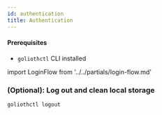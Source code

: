 ```yaml
---
id: authentication
title: Authentication
---
```


#### Prerequisites

- `goliothctl` CLI installed

import LoginFlow from '../../partials/login-flow.md'

<LoginFlow/>

### (Optional): Log out and clean local storage

```
goliothctl logout
```
